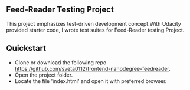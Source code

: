 ## Feed-Reader Testing Project
This project emphasizes test-driven development concept.With Udacity provided starter code, I wrote test suites for Feed-Reader testing Project.

## Quickstart
* Clone  or download the following repo https://github.com/sveta0112/frontend-nanodegree-feedreader.
* Open the project folder.
* Locate the file 'index.html' and open it with preferred browser.
